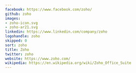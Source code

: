```yaml
---
facebook: https://www.facebook.com/zoho/
github: zoho
images:
- zoho-icon.svg
- zoho-ar21.svg
linkedin: https://www.linkedin.com/company/zoho
logohandle: zoho
skipped: 0
sort: zoho
title: Zoho
twitter: zoho
website: https://www.zoho.com/
wikipedia: https://en.wikipedia.org/wiki/Zoho_Office_Suite
---
```

